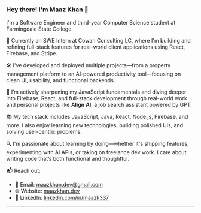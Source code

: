 ### Hey there! I'm Maaz Khan 👋  
I'm a Software Engineer and third-year Computer Science student at Farmingdale State College.

🚀 Currently an SWE Intern at Cowan Consulting LC, where I'm building and refining full-stack features for real-world client applications using React, Firebase, and Stripe.

🛠️ I've developed and deployed multiple projects—from a property management platform to an AI-powered productivity tool—focusing on clean UI, usability, and functional backends.

🧠 I’m actively sharpening my JavaScript fundamentals and diving deeper into Firebase, React, and full-stack development through real-world work and personal projects like **Align AI**, a job search assistant powered by GPT.

📚 My tech stack includes JavaScript, Java, React, Node.js, Firebase, and more. I also enjoy learning new technologies, building polished UIs, and solving user-centric problems.

🔍 I'm passionate about learning by doing—whether it's shipping features, experimenting with AI APIs, or taking on freelance dev work. I care about writing code that’s both functional and thoughtful.

📬 Reach out:  
- 📧 Email: [maazkhan.dev@gmail.com](mailto:maazkhan.dev@gmail.com)  
- 🌐 Website: [maazkhan.dev](https://maazkhan.dev)  
- 💼 LinkedIn: [linkedin.com/in/maazk337](https://linkedin.com/in/maazk337)

---
